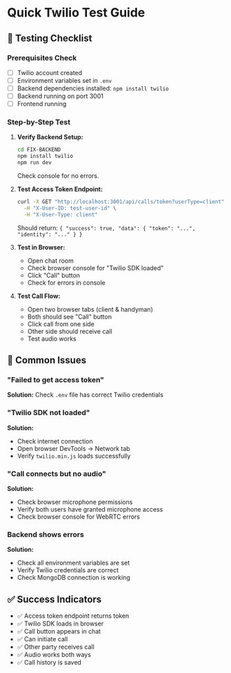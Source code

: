 # Quick Twilio Test Guide

## 🧪 Testing Checklist

### Prerequisites Check
- [ ] Twilio account created
- [ ] Environment variables set in `.env`
- [ ] Backend dependencies installed: `npm install twilio`
- [ ] Backend running on port 3001
- [ ] Frontend running

### Step-by-Step Test

1. **Verify Backend Setup:**
   ```bash
   cd FIX-BACKEND
   npm install twilio
   npm run dev
   ```
   Check console for no errors.

2. **Test Access Token Endpoint:**
   ```bash
   curl -X GET "http://localhost:3001/api/calls/token?userType=client" \
     -H "X-User-ID: test-user-id" \
     -H "X-User-Type: client"
   ```
   Should return: `{ "success": true, "data": { "token": "...", "identity": "..." } }`

3. **Test in Browser:**
   - Open chat room
   - Check browser console for "Twilio SDK loaded"
   - Click "Call" button
   - Check for errors in console

4. **Test Call Flow:**
   - Open two browser tabs (client & handyman)
   - Both should see "Call" button
   - Click call from one side
   - Other side should receive call
   - Test audio works

## 🐛 Common Issues

### "Failed to get access token"
**Solution:** Check `.env` file has correct Twilio credentials

### "Twilio SDK not loaded"
**Solution:** 
- Check internet connection
- Open browser DevTools → Network tab
- Verify `twilio.min.js` loads successfully

### "Call connects but no audio"
**Solution:**
- Check browser microphone permissions
- Verify both users have granted microphone access
- Check browser console for WebRTC errors

### Backend shows errors
**Solution:**
- Check all environment variables are set
- Verify Twilio credentials are correct
- Check MongoDB connection is working

## ✅ Success Indicators

- ✅ Access token endpoint returns token
- ✅ Twilio SDK loads in browser
- ✅ Call button appears in chat
- ✅ Can initiate call
- ✅ Other party receives call
- ✅ Audio works both ways
- ✅ Call history is saved

